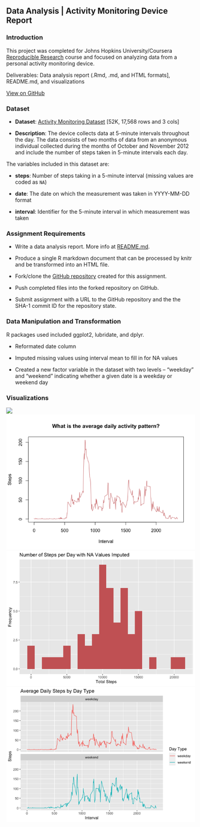 ## Data Analysis | Activity Monitoring Device Report
### Introduction

This project was completed for Johns Hopkins University/Coursera [Reproducible Research](https://www.coursera.org/learn/reproducible-research) course and focused on analyzing data from a personal activity monitoring device.

Deliverables: Data analysis report (.Rmd, .md, and HTML formats], README.md, and visualizations 

[View on GitHub](https://github.com/arielrp01/RepData_PeerAssessment1)

### Dataset

* <b>Dataset</b>: <a href="https://d396qusza40orc.cloudfront.net/repdata%2Fdata%2Factivity.zip">Activity Monitoring Dataset</a> [52K, 17,568 rows and 3 cols]

* <b>Description</b>: The device collects data at 5-minute intervals throughout the day. The data consists of two months of data from an anonymous individual collected during the months of October and November 2012 and include the number of steps taken in 5-minute intervals each day.

The variables included in this dataset are:

* **steps**: Number of steps taking in a 5-minute interval (missing values are coded as `NA`)

* **date**: The date on which the measurement was taken in YYYY-MM-DD format

* **interval**: Identifier for the 5-minute interval in which measurement was taken


### Assignment Requirements

* Write a data analysis report. More info at [README.md](https://github.com/arielrp01/RepData_PeerAssessment1).

* Produce a single R markdown document that can be processed by knitr and be transformed into an HTML file.

* Fork/clone the [GitHub repository](http://github.com/rdpeng/RepData_PeerAssessment1) created for this assignment.

* Push completed files into the forked repository on GitHub.

* Submit assignment with a URL to the GitHub repository and the the SHA-1 commit ID for the repository state.

### Data Manipulation and Transformation

R packages used included ggplot2, lubridate, and dplyr.

* Reformated date column

* Imputed missing values using interval mean to fill in for NA values

* Created a new factor variable in the dataset with two levels – “weekday” and “weekend” indicating whether a given date is a weekday or weekend day

### Visualizations

<img src="https://github.com/arielrp01/RepData_PeerAssessment1/master/PA1_template_files/figure-html/unnamed-chunk-4-1.png?raw=true"/>

<img src="https://github.com/arielrp01/RepData_PeerAssessment1/raw/master/PA1_template_files/figure-html/unnamed-chunk-6-1.png?raw=true"/>

<img src="https://github.com/arielrp01/RepData_PeerAssessment1/raw/master/PA1_template_files/figure-html/unnamed-chunk-10-1.png?raw=true"/>

<img src="https://github.com/arielrp01/RepData_PeerAssessment1/raw/master/PA1_template_files/figure-html/unnamed-chunk-12-1.png?raw=true"/>
